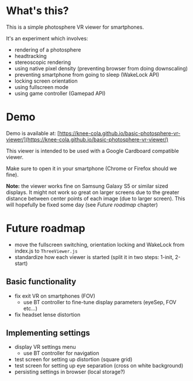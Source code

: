 # What's this?
This is a simple photosphere VR viewer for smartphones.

It's an experiment which involves:
* rendering of a photosphere
* headtracking
* stereoscopic rendering
* using native pixel density (preventing browser from doing downscaling)
* preventing smartphone from going to sleep (WakeLock API)
* locking screen orientation
* using fullscreen mode
* using game controller (Gamepad API)

# Demo
Demo is available at: [https://knee-cola.github.io/basic-photosphere-vr-viewer/](https://knee-cola.github.io/basic-photosphere-vr-viewer/)

This viewer is intended to be used with a Google Cardboard compatible viewer.

Make sure to open it in your smartphone (Chrome or Firefox should we fine).

**Note:** the viewer works fine on Samsung Galaxy S5 or similar sized displays.
It might not work so great on larger screens due to the greater distance between center points of each image (due to larger screen). This will hopefully be fixed some day (see *Future roadmap* chapter) 

# Future roadmap
* move the fullscreen switching, orientation locking and WakeLock from index.js to `ThreeViewer.js`
* standardize how each viewer is started (split it in two steps: 1-init, 2-start)


## Basic functionality
* fix exit VR on smartphones (FOV)
    * use BT controller to fine-tune display parameters (eyeSep, FOV etc...)
* fix headset lense distortion

## Implementing settings
* display VR settings menu
    * use BT controller for navigation
* test screen for setting up distortion (square grid)
* test screen for setting up eye separation (cross on white background)
* persisting settings in browser (local storage?)